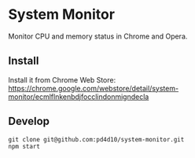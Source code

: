 # System Monitor

Monitor CPU and memory status in Chrome and Opera.

## Install
Install it from Chrome Web Store:
https://chrome.google.com/webstore/detail/system-monitor/ecmlflnkenbdjfocclindonmigndecla

## Develop
```
git clone git@github.com:pd4d10/system-monitor.git
npm start
```
